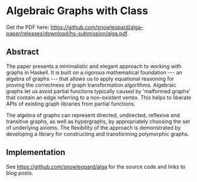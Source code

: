 # Algebraic Graphs with Class

Get the PDF here: https://github.com/snowleopard/alga-paper/releases/download/hs-submission/alga.pdf.

## Abstract

The paper presents a minimalistic and elegant approach to working
with graphs in Haskell. It is built on a rigorous
mathematical foundation --- an algebra of graphs --- that allows us to apply
equational reasoning for proving the correctness of graph transformation
algorithms. Algebraic graphs let us avoid partial functions typically
caused by 'malformed graphs' that contain an edge referring to
a non-existent vertex. This helps to liberate APIs of existing graph libraries
from partial functions.

The algebra of graphs can represent directed, undirected, reflexive
and transitive graphs, as well as hypergraphs, by appropriately choosing
the set of underlying axioms. The flexibility of the approach is
demonstrated by developing a library for constructing
and transforming polymorphic graphs.

## Implementation

See https://github.com/snowleopard/alga for the source code and links to blog posts.
